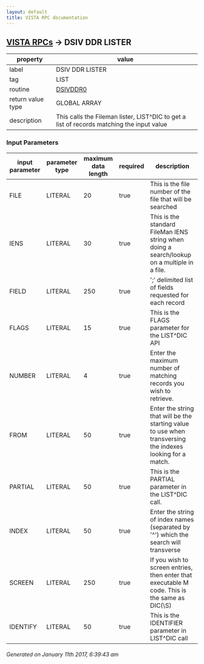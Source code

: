 ```yaml
---
layout: default
title: VISTA RPC documentation
---
```




## [VISTA RPCs](TableOfContent.md) &#8594; DSIV DDR LISTER 

 property | value 
--- | --- 
 label | DSIV DDR LISTER
 tag | LIST
 routine | [DSIVDDR0](http://code.osehra.org/dox/Routine_DSIVDDR0_source.html)
 return value type | GLOBAL ARRAY
 description |  This calls the Fileman lister, LIST^DIC to get a list of records matching the input value

### Input Parameters

| input parameter | parameter type | maximum data length | required | description | 
| --- | --- | --- | --- | --- | 
| FILE | LITERAL | 20 | true | This is the file number of the file that will be searched | 
| IENS | LITERAL | 30 | true | This is the standard FileMan IENS string when doing a search/lookup on a multiple in a file. | 
| FIELD | LITERAL | 250 | true | ';' delimited list of fields requested for each record | 
| FLAGS | LITERAL | 15 | true | This is the FLAGS parameter for the LIST^DIC API | 
| NUMBER | LITERAL | 4 | true | Enter the maximum number of matching records you wish to retrieve. | 
| FROM | LITERAL | 50 | true | Enter the string that will be the starting value to use when transversing the indexes looking for a match. | 
| PARTIAL | LITERAL | 50 | true | This is the PARTIAL parameter in the LIST^DIC call. | 
| INDEX | LITERAL | 50 | true | Enter the string of index names (separated by '^') which the search will transverse | 
| SCREEN | LITERAL | 250 | true | If you wish to screen entries, then enter that executable M code. This is the same as DIC(\S\) | 
| IDENTIFY | LITERAL | 50 | true | This is the IDENTIFIER parameter in LIST^DIC call | 




 ###### Generated on January 11th 2017, 6:39:43 am